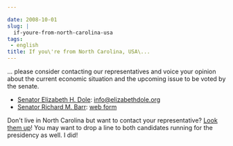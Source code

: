 ```yaml
---

date: 2008-10-01
slug: |
  if-youre-from-north-carolina-usa
tags:
 - english
title: If you\'re from North Carolina, USA\...
---
```


... please consider contacting our representatives and voice your
opinion about the current economic situation and the upcoming issue to
be voted by the senate.

-   [Senator Elizabeth H.
    Dole](http://www.votesmart.org/bio.php?can_id=41533):
    <info@elizabethdole.org>
-   [Senator Richard M.
    Barr](http://www.votesmart.org/bio.php?can_id=21787): [web
    form](http://burr.senate.gov/public/index.cfm?FuseAction=Contact.Home)

Don't live in North Carolina but want to contact your representative?
[Look them
up](http://www.votesmart.org/official_congress.php?dist=bio.php)! You
may want to drop a line to both candidates running for the presidency as
well. I did!
